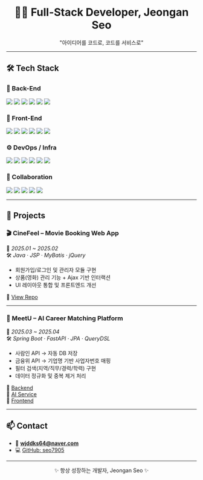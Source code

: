 <h1 align="center">👨‍💻 Full-Stack Developer, Jeongan Seo</h1>  
<p align="center">"아이디어를 코드로, 코드를 서비스로"</p>

---

## 🛠 Tech Stack

### 🔧 Back-End
<p align="left">
  <img src="https://img.shields.io/badge/Java-007396?style=flat-square&logo=java&logoColor=white"/>
  <img src="https://img.shields.io/badge/Spring_Boot-6DB33F?style=flat-square&logo=springboot&logoColor=white"/>
  <img src="https://img.shields.io/badge/JPA-59666C?style=flat-square&logo=hibernate&logoColor=white"/>
  <img src="https://img.shields.io/badge/MyBatis-000000?style=flat-square&logo=MyBatis&logoColor=white"/>
  <img src="https://img.shields.io/badge/MySQL-4479A1?style=flat-square&logo=mysql&logoColor=white"/>
  <img src="https://img.shields.io/badge/Node.js-339933?style=flat-square&logo=nodedotjs&logoColor=white"/>
</p>

### 🎨 Front-End
<p align="left">
  <img src="https://img.shields.io/badge/HTML5-E34F26?style=flat-square&logo=html5&logoColor=white"/>
  <img src="https://img.shields.io/badge/CSS3-1572B6?style=flat-square&logo=css3&logoColor=white"/>
  <img src="https://img.shields.io/badge/JavaScript-F7DF1E?style=flat-square&logo=javascript&logoColor=black"/>
  <img src="https://img.shields.io/badge/React-61DAFB?style=flat-square&logo=react&logoColor=black"/>
  <img src="https://img.shields.io/badge/Vue.js-4FC08D?style=flat-square&logo=vue.js&logoColor=white"/>
  <img src="https://img.shields.io/badge/Next.js-000000?style=flat-square&logo=next.js&logoColor=white"/>
</p>

### ⚙️ DevOps / Infra
<p align="left">
  <img src="https://img.shields.io/badge/Docker-2496ED?style=flat-square&logo=docker&logoColor=white"/>
  <img src="https://img.shields.io/badge/Nginx-009639?style=flat-square&logo=nginx&logoColor=white"/>
  <img src="https://img.shields.io/badge/AWS-232F3E?style=flat-square&logo=amazonaws&logoColor=white"/>
  <img src="https://img.shields.io/badge/Linux-FCC624?style=flat-square&logo=linux&logoColor=black"/>
  <img src="https://img.shields.io/badge/Ubuntu-E95420?style=flat-square&logo=ubuntu&logoColor=white"/>
  <img src="https://img.shields.io/badge/GitHub_Actions-2088FF?style=flat-square&logo=githubactions&logoColor=white"/>
</p>

### 🤝 Collaboration
<p align="left">
  <img src="https://img.shields.io/badge/GitHub-181717?style=flat-square&logo=github&logoColor=white"/>
  <img src="https://img.shields.io/badge/Jira-0052CC?style=flat-square&logo=jira&logoColor=white"/>
  <img src="https://img.shields.io/badge/Confluence-172B4D?style=flat-square&logo=confluence&logoColor=white"/>
  <img src="https://img.shields.io/badge/Slack-4A154B?style=flat-square&logo=slack&logoColor=white"/>
  <img src="https://img.shields.io/badge/Notion-000000?style=flat-square&logo=notion&logoColor=white"/>
</p>

---

## 📌 Projects

### 🎬 CineFeel – Movie Booking Web App  
📅 *2025.01 ~ 2025.02*  
🛠 *Java · JSP · MyBatis · jQuery*  

- 회원가입/로그인 및 관리자 모듈 구현  
- 상품(영화) 관리 기능 + Ajax 기반 인터랙션  
- UI 레이아웃 통합 및 프론트엔드 개선  

🔗 [View Repo](https://github.com/dpdlcl01/CinemaProject)

---

### 💼 MeetU – AI Career Matching Platform  
📅 *2025.03 ~ 2025.04*  
🛠 *Spring Boot · FastAPI · JPA · QueryDSL*  

- 사람인 API → 자동 DB 저장  
- 금융위 API → 기업명 기반 사업자번호 매핑  
- 필터 검색(지역/직무/경력/학력) 구현  
- 데이터 정규화 및 중복 제거 처리  

🔗 [Backend](https://github.com/dpdlcl01/meet-u-career-backend)  
🔗 [AI Service](https://github.com/dpdlcl01/meet-u-career-ai)  
🔗 [Frontend](https://github.com/dpdlcl01/meet-u-career-frontend)

---

## 📫 Contact
- 📧 **wjddks64@naver.com**  
- 💻 [GitHub: seo7905](https://github.com/seo7905)  

---
<p align="center">✨ 항상 성장하는 개발자, Jeongan Seo ✨</p>
